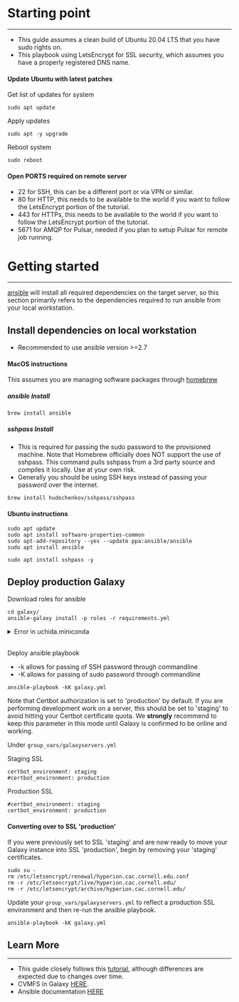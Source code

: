 # Starting point
---
- This guide assumes a clean build of Ubuntu 20.04 LTS that you have sudo rights on.
- This playbook using LetsEncrypt for SSL security, which assumes you have a properly registered DNS name.

#### Update Ubuntu with latest patches
Get list of updates for system
```
sudo apt update
```
Apply updates
```
sudo apt -y upgrade
```
Reboot system
```
sudo reboot
```

#### Open PORTS required on remote server
- 22 for SSH, this can be a different port or via VPN or similar.
- 80 for HTTP, this needs to be available to the world if you want to follow the LetsEncrypt portion of the tutorial.
- 443 for HTTPs, this needs to be available to the world if you want to follow the LetsEncrypt portion of the tutorial.
- 5671 for AMQP for Pulsar, needed if you plan to setup Pulsar for remote job running.

# Getting started
---
[ansible](https://en.wikipedia.org/wiki/Ansible_(software)) will install all required dependencies on the target server, so this section primarily refers to the dependencies required to run ansible from your local workstation.

## Install dependencies on local workstation
- Recommended to use ansible version >=2.7

#### MacOS instructions
This assumes you are managing software packages through [homebrew](https://brew.sh/)

##### ansible Install
```
brew install ansible
```
##### sshpass Install
- This is required for passing the sudo password to the provisioned machine. Note that Homebrew officially does NOT support the use of sshpass. This command pulls sshpass from a 3rd party source and compiles it locally. Use at your own risk.
- Generally you should be using SSH keys instead of passing your password over the internet.
```
brew install hudochenkov/sshpass/sshpass
```

#### Ubuntu instructions
```
sudo apt update
sudo apt install software-properties-common
sudo apt-add-repository --yes --update ppa:ansible/ansible
sudo apt install ansible
```

```
sudo apt install sshpass -y
```

## Deploy production Galaxy

Download roles for ansible
```
cd galaxy/
ansible-galaxy install -p roles -r requirements.yml
```

<details>
<summary> Error in uchida.miniconda
</summary>
<br>
Miniconda version in uchida.miniconda is out of date and requires a manual update for now.

After downloading the roles, make the following change to
uchida.miniconda/vars/main.yml

> "miniconda_installer: Miniconda{{ "3" if miniconda_python == 3 or miniconda_version not in miniconda_oldversions else "" }}-py39_{{ miniconda_version }}-{{ miniconda_systems[ansible_system] }}-{{ miniconda_architecture[ansible_architecture] }}.sh"

</details>
<br>

Deploy ansible playbook
- -k allows for passing of SSH password through commandline
- -K allows for passing of sudo password through commandline

```
ansible-playbook -kK galaxy.yml
```

Note that Certbot authorization is set to 'production' by default. If you are performing development work on a server, this should be set to 'staging' to avoid hitting your Certbot certificate quota. We **strongly** recommend to keep this parameter in this mode until Galaxy is confirmed to be online and working.


Under `group_vars/galaxyservers.yml`

Staging SSL
```
certbot_environment: staging
#certbot_environment: production
```

Production SSL
```
#certbot_environment: staging
certbot_environment: production
```

#### Converting over to SSL 'production'
If you were previously set to SSL 'staging' and are now ready to move your Galaxy instance into SSL 'production', begin by removing your 'staging' certificates.
```
sudo su -
rm /etc/letsencrypt/renewal/hyperion.cac.cornell.edu.conf 
rm -r /etc/letsencrypt/live/hyperion.cac.cornell.edu/
rm -r /etc/letsencrypt/archive/hyperion.cac.cornell.edu/
```

Update your `group_vars/galaxyservers.yml` to reflect a production SSL environment and then re-run the ansible playbook.
```
ansible-playbook -kK galaxy.yml
```

## Learn More
---
- This guide closely follows this [tutorial](https://training.galaxyproject.org/training-material/topics/admin/tutorials/ansible-galaxy/tutorial.html), although differences are expected due to changes over time.
- CVMFS in Galaxy [HERE](https://training.galaxyproject.org/training-material/topics/admin/tutorials/cvmfs/tutorial.html).
- Ansible documentation [HERE](https://docs.ansible.com/)
